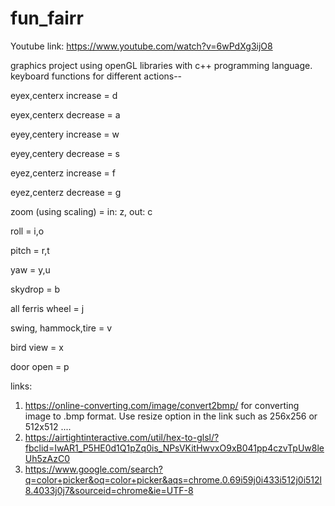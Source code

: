 # fun_fairr

Youtube link: https://www.youtube.com/watch?v=6wPdXg3ijO8

graphics project using openGL libraries with c++ programming language.
keyboard functions for different actions--

eyex,centerx increase = d

eyex,centerx decrease = a

eyey,centery increase = w

eyey,centery decrease = s

eyez,centerz increase = f

eyez,centerz decrease = g

zoom (using scaling) = in: z, out: c

roll = i,o

pitch = r,t

yaw = y,u

skydrop = b

all ferris wheel = j

swing, hammock,tire = v

bird view = x

door open = p

links: 
1. https://online-converting.com/image/convert2bmp/  for converting image to .bmp format. Use resize option in the link such as 256x256 or 512x512 ....
2. https://airtightinteractive.com/util/hex-to-glsl/?fbclid=IwAR1_P5HE0d1Q1pZq0is_NPsVKitHwvxO9xB041pp4czvTpUw8leUh5zAzC0
3. https://www.google.com/search?q=color+picker&oq=color+picker&aqs=chrome.0.69i59j0i433i512j0i512l8.4033j0j7&sourceid=chrome&ie=UTF-8
